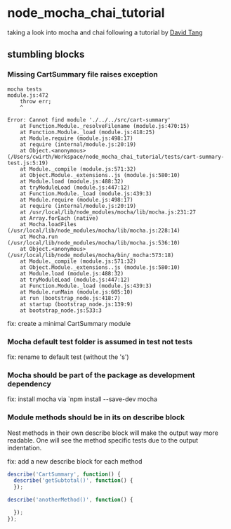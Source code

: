 # node_mocha_chai_tutorial

taking a look into mocha and chai following a tutorial by [David Tang](https://www.codementor.io/davidtang/unit-testing-and-tdd-in-node-js-part-1-8t714s877)

## stumbling blocks

### Missing CartSummary file raises exception

```
mocha tests
module.js:472
    throw err;
    ^

Error: Cannot find module './../../src/cart-summary'
    at Function.Module._resolveFilename (module.js:470:15)
    at Function.Module._load (module.js:418:25)
    at Module.require (module.js:498:17)
    at require (internal/module.js:20:19)
    at Object.<anonymous> (/Users/cwirth/Workspace/node_mocha_chai_tutorial/tests/cart-summary-test.js:5:19)
    at Module._compile (module.js:571:32)
    at Object.Module._extensions..js (module.js:580:10)
    at Module.load (module.js:488:32)
    at tryModuleLoad (module.js:447:12)
    at Function.Module._load (module.js:439:3)
    at Module.require (module.js:498:17)
    at require (internal/module.js:20:19)
    at /usr/local/lib/node_modules/mocha/lib/mocha.js:231:27
    at Array.forEach (native)
    at Mocha.loadFiles (/usr/local/lib/node_modules/mocha/lib/mocha.js:228:14)
    at Mocha.run (/usr/local/lib/node_modules/mocha/lib/mocha.js:536:10)
    at Object.<anonymous> (/usr/local/lib/node_modules/mocha/bin/_mocha:573:18)
    at Module._compile (module.js:571:32)
    at Object.Module._extensions..js (module.js:580:10)
    at Module.load (module.js:488:32)
    at tryModuleLoad (module.js:447:12)
    at Function.Module._load (module.js:439:3)
    at Module.runMain (module.js:605:10)
    at run (bootstrap_node.js:418:7)
    at startup (bootstrap_node.js:139:9)
    at bootstrap_node.js:533:3
```

fix: create a minimal CartSummary module 

### Mocha default test folder is assumed in test not tests

fix: rename to default test (without the 's')

### Mocha should be part of the package as development dependency

fix: install mocha via `npm install --save-dev mocha

### Module methods should be in its on describe block

Nest methods in their own describe block will make the output way
more readable. One will see the method specific tests due to the
output indentation. 

fix: add a new describe block for each method

```javascript
describe('CartSummary', function() {
  describe('getSubtotal()', function() {
  });

describe('anotherMethod()', function() {

  });
});
```
